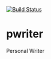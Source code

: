 [![Build Status](https://travis-ci.org/mxfli/pwriter.png)](https://travis-ci.org/mxfli/pwriter)

pwriter
=======

Personal Writer
